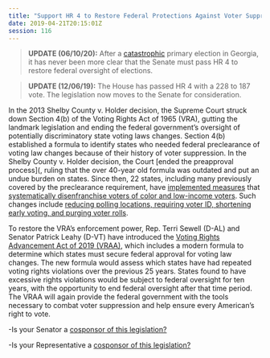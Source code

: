 ```yaml
---
title: "Support HR 4 to Restore Federal Protections Against Voter Suppression - Passed House"
date: 2019-04-21T20:15:01Z
session: 116
---
```

>**UPDATE (06/10/20):** After a [catastrophic](https://www.nbcnews.com/politics/2020-election/georgia-secretary-state-launches-investigation-after-unacceptable-voting-problems-n1228541) primary election in Georgia, it has never been more clear that the Senate must pass HR 4 to restore federal oversight of elections.

>**UPDATE (12/06/19):** The House has passed HR 4 with a 228 to 187 vote. The legislation now moves to the Senate for consideration.  

In the 2013 Shelby County v. Holder decision, the Supreme Court struck down Section 4(b) of the Voting Rights Act of 1965 (VRA), gutting the landmark legislation and ending the federal government’s oversight of potentially discriminatory state voting laws changes. Section 4(b) established a formula to identify states who needed federal preclearance of voting law changes because of their history of voter suppression. In the Shelby County v. Holder decision, the Court [ended the preapproval process](, ruling that the over 40-year old formula was outdated and put an undue burden on states. Since then, 22 states, including many previously covered by the preclearance requirement, have [implemented measures](https://www.brennancenter.org/analysis/effects-shelby-county-v-holder) that [systematically disenfranchise voters of color and low-income voters](https://www.theatlantic.com/politics/archive/2018/07/poll-prri-voter-suppression/565355/). Such changes include [reducing polling locations, requiring voter ID, shortening early voting, and purging voter rolls](https://www.citylab.com/equity/2016/02/research-more-conclusive-that-voter-id-laws-hurt-blacks-and-latinos/459819/). 

To restore the VRA’s enforcement power, Rep. Terri Sewell (D-AL) and Senator Patrick Leahy (D-VT) have introduced the [Voting Rights Advancement Act of 2019 (VRAA)](https://www.theatlantic.com/politics/archive/2019/03/democrats-hope-restore-key-section-voting-rights-act/583969/), which includes a modern formula to determine which states must secure federal approval for voting law changes. The new formula would assess which states have had repeated voting rights violations over the previous 25 years. States found to have excessive rights violations would be subject to federal oversight for ten years, with the opportunity to end federal oversight after that time period. The VRAA will again provide the federal government with the tools necessary to combat voter suppression and help ensure every American’s right to vote. 

-Is your Senator a [cosponsor of this legislation?](https://www.congress.gov/bill/116th-congress/senate-bill/561/cosponsors)

-Is your Representative a [cosponsor of this legislation?](https://www.congress.gov/bill/116th-congress/house-bill/4/cosponsors)
